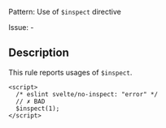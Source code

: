 Pattern: Use of `$inspect` directive

Issue: -

## Description

This rule reports usages of `$inspect`.

```svelte
<script>
  /* eslint svelte/no-inspect: "error" */
  // ✗ BAD
  $inspect(1);
</script>
```